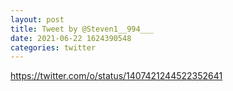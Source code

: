 ```yaml
--- 
layout: post 
title: Tweet by @Steven1__994___ 
date: 2021-06-22 1624390548 
categories: twitter 
--- 
```

https://twitter.com/o/status/1407421244522352641